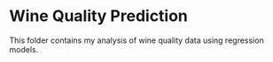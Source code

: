 # Wine Quality Prediction
This folder contains my analysis of wine quality data using regression models.
